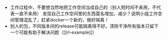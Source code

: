 - 工作过程中，不要想当然地把工作空间当成自己的（别人短时间不来用，不代表一直不来用）
发现自己工作空间里的东西莫名增加，减少？说明小组工作空间管理混乱了，赶紧docker一个新的，做好隔离！
- 别人的包，不同版本间的release可能隔离得不好。清除干净所有版本只留下一个可能有助于解决问题（[[rl-example]]）